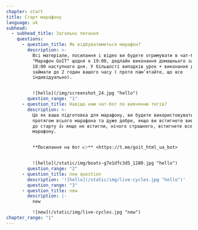 ```yaml
---
chapter: start
title: Старт марафону
language: uk
subhead:
  - subhead_title: Загальні питання
    questions:
      - question_title: Я﻿к відбуватиметься марафон?
        description: >-
          Всі матеріали, посилання і відео ви будете отримувати в чат-боті
          "Марафон GoIT" щодня о 19:00, дедлайн виконання домашнього завдання
          18:00 наступного дня. У більшості випадків урок + виконання дз буде
          займати до 2 годин вашого часу ( проте пам’ятайте, що все
          індивідуально).


          ![hello](/img/screenshot_24.jpg "hello")
        question_range: "1"
      - question_title: Н﻿авіщо нам чат-бот по вивченню тегів?
        description: >-
          Це як ваша підготовка для марафону, ви будете використовувати ці теги
          протягом всього марафона та дуже добре, якщо ви встигнете вивчити їх
          до старту 👍 якщо не встигли, нічого страшного, встигнете все під час
          марафону.


          **Посилання на бот 👉** <https://t.me/goit_html_ua_bot>


          ![hello](/static/img/boats-g7e1dfc3d5_1280.jpg "hello")
        question_range: "2"
      - question_title: n﻿ew question
        description: '![hello](/static/img/live-cycles.jpg "hello")'
        question_range: "3"
      - question_title: n﻿ew
        description: |-
          n﻿ew

          ![new](/static/img/live-cycles.jpg "new")
chapter_range: "1"
---
```

